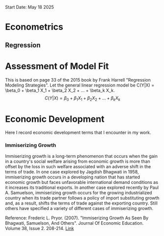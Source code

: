 Start Date: May 18 2025

# Econometrics
## Regression
# Assessment of Model Fit
This is based on page 33 of the 2015 book by Frank Harrell "Regression Modeling Strategies". 
Let the general linear regression model be 
C(Y|X) = \beta_0 + \beta_1 X_1 + \beta_2 X_2 + ... + \beta_k X_k.
$$
C(Y|X) = \beta_0 + \beta_1 X_1 + \beta_2 X_2 + \dots + \beta_k X_k
$$



# Economic Development
Here I record economic development terms that I encounter in my work. 

### Immiserizing Growth
Immiserizing growth is a long-term phenomenon that occurs when the gain in a country's social welfare arising from economic growth is more than offset by the loss in such welfare associated with an adverse shift in the terms of trade. In one case explored by Jagdish Bhagwati in 1958, immiserizing growth occurs in a developing nation that has started economic growth but faces unfavorable international demand conditions as it increases its traditional exports. In another case explored recently by Paul A. Samuelson, immiserizing growth occurs for the growing industrialized country when its trade partner follows a policy of import substituting growth and, as a result, shifts the terms of trade against the exporting country. Still others have specified a variety of different cases of immiserizing growth. 

Reference: Frederic L. Pryor. (2007). "Immiserizing Growth As Seen By Bhagwati, Samuelson, And Others". Journal Of Economic Education. Volume 38, Issue 2. 208-214. [Link](https://www.jstor.org/stable/30042768)


